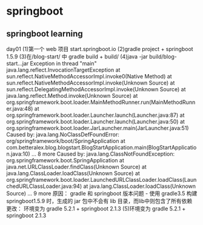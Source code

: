 # springboot
springboot learning
-------------------------------------------
day01
(1)第一个 web 项目 start.springboot.io
(2)gradle project + springboot 1.5.9
(3)在/blog-start/ 中 gradle build
    + build/
(4)java -jar build/blog-start...jar
    Exception in thread "main" java.lang.reflect.InvocationTargetException
        at sun.reflect.NativeMethodAccessorImpl.invoke0(Native Method)
        at sun.reflect.NativeMethodAccessorImpl.invoke(Unknown Source)
        at sun.reflect.DelegatingMethodAccessorImpl.invoke(Unknown Source)
        at java.lang.reflect.Method.invoke(Unknown Source)
        at org.springframework.boot.loader.MainMethodRunner.run(MainMethodRunner.java:48)
        at org.springframework.boot.loader.Launcher.launch(Launcher.java:87)
        at org.springframework.boot.loader.Launcher.launch(Launcher.java:50)
        at org.springframework.boot.loader.JarLauncher.main(JarLauncher.java:51)
  Caused by: java.lang.NoClassDefFoundError: org/springframework/boot/SpringApplication
        at com.betteralex.blog.blogstart.BlogStartApplication.main(BlogStartApplication.java:10)
        ... 8 more
  Caused by: java.lang.ClassNotFoundException: org.springframework.boot.SpringApplication
        at java.net.URLClassLoader.findClass(Unknown Source)
        at java.lang.ClassLoader.loadClass(Unknown Source)
        at org.springframework.boot.loader.LaunchedURLClassLoader.loadClass(LaunchedURLClassLoader.java:94)
        at java.lang.ClassLoader.loadClass(Unknown Source)
        ... 9 more
    原因： gradle 和 springboot 版本问题 - 使用 gradle3.5 构建 springboot1.5.9 时，生成的 jar 包中不会有 lib 目录，而lib中则包含了所有依赖
    更改： 环境变为 gradle 5.2.1 + springboot 2.1.3
(5)环境变为 gradle 5.2.1 + springboot 2.1.3

